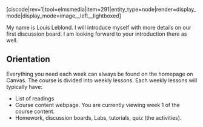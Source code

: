 [ciscode|rev=1|tool=elmsmedia|item=291|entity_type=node|render=display_mode|display_mode=image__left__lightboxed]

My name is Louis Leblond. I will introduce myself with more details on our first discussion board. I am looking forward to your introduction there as well. 


## Orientation
Everything you need each week can always be found on the homepage on Canvas. The course is divided into weekly lessons. Each weekly lessons will typically have: 

* List of readings
* Course content webpage. You are currently viewing week 1 of the course content.
* Homework, discussion boards, Labs, tutorials, quiz (the activities). 



